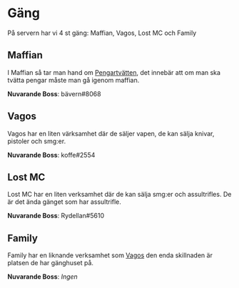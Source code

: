 # Gäng

På servern har vi 4 st gäng: Maffian, Vagos, Lost MC och Family

## Maffian

I Maffian så tar man hand om [Pengartvätten](Pengartvätt.md), det innebär att om man ska tvätta pengar måste man gå igenom maffian.

**Nuvarande Boss**: bävern#8068

## Vagos

Vagos har en liten värksamhet där de säljer vapen, de kan sälja knivar, pistoler och smg:er.

**Nuvarande Boss**: koffe#2554

## Lost MC

Lost MC har en liten verksamhet där de kan sälja smg:er och assultrifles. De är det ända gänget som har assultrifle.

**Nuvarande Boss**: Rydellan#5610

## Family

Family har en liknande verksamhet som [Vagos](#vagos) den enda skillnaden är platsen de har gänghuset på.

**Nuvarande Boss**: _Ingen_
